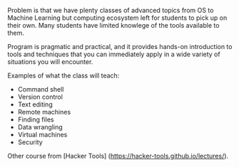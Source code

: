 
Problem is that we have plenty classes of advanced topics from OS to Machine Learning but computing ecosystem left for students to pick up on their own.
Many students have limited knowlege of the tools available to them.

Program is pragmatic and practical, and it provides hands-on introduction to tools and techniques that you can immediately apply in a wide variety of situations you will encounter.

Examples of what the class will teach:

* Command shell
* Version control
* Text editing
* Remote machines
* Finding files
* Data wrangling
* Virtual machines
* Security

Other course from [Hacker Tools] (https://hacker-tools.github.io/lectures/).